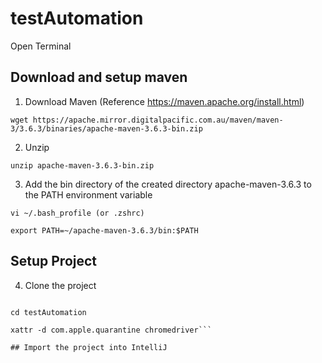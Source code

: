 # testAutomation


Open Terminal
## Download and setup maven
1. Download Maven (Reference https://maven.apache.org/install.html)

```wget https://apache.mirror.digitalpacific.com.au/maven/maven-3/3.6.3/binaries/apache-maven-3.6.3-bin.zip```

2. Unzip

```unzip apache-maven-3.6.3-bin.zip```

3. Add the bin directory of the created directory apache-maven-3.6.3 to the PATH environment variable

```vi ~/.bash_profile (or .zshrc)```

```export PATH=~/apache-maven-3.6.3/bin:$PATH```

## Setup Project

4. Clone the project

```git clone https://github.com/karwal/testAutomation.git

cd testAutomation

xattr -d com.apple.quarantine chromedriver```

## Import the project into IntelliJ
